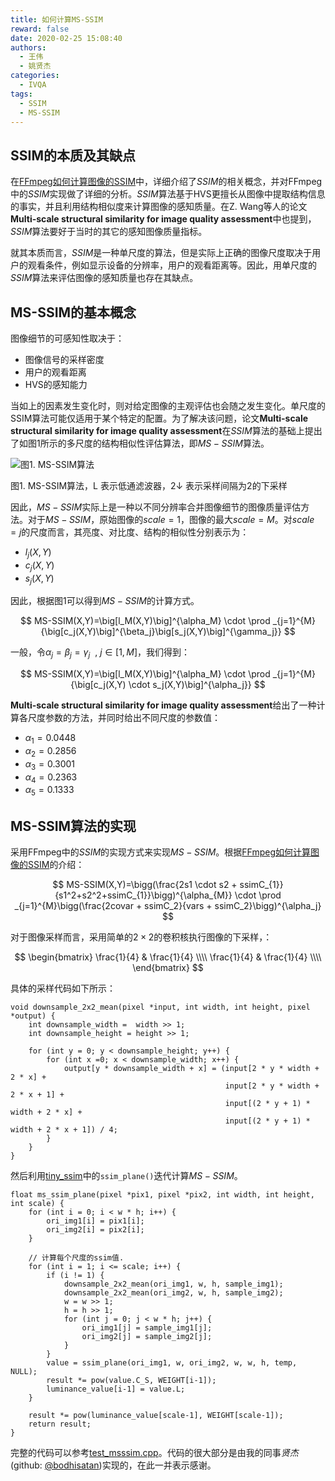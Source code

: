 ```yaml
---
title: 如何计算MS-SSIM
reward: false
date: 2020-02-25 15:08:40
authors:
  - 王伟
  - 姚贤杰
categories:
  - IVQA
tags:
  - SSIM
  - MS-SSIM
---
```


## SSIM的本质及其缺点
在[FFmpeg如何计算图像的SSIM](/2020/02/15/how-to-calculate-the-SSIM-in-FFMpeg/)中，详细介绍了$SSIM$的相关概念，并对FFmpeg中的$SSIM$实现做了详细的分析。$SSIM$算法基于HVS更擅长从图像中提取结构信息的事实，并且利用结构相似度来计算图像的感知质量。在Z. Wang等人的论文**Multi-scale structural similarity for image quality assessment**中也提到，$SSIM$算法要好于当时的其它的感知图像质量指标。

就其本质而言，$SSIM$是一种单尺度的算法，但是实际上正确的图像尺度取决于用户的观看条件，例如显示设备的分辨率，用户的观看距离等。因此，用单尺度的$SSIM$算法来评估图像的感知质量也存在其缺点。

<!--more-->

## MS-SSIM的基本概念
图像细节的可感知性取决于：
* 图像信号的采样密度
* 用户的观看距离
* HVS的感知能力

当如上的因素发生变化时，则对给定图像的主观评估也会随之发生变化。单尺度的SSIM算法可能仅适用于某个特定的配置。为了解决该问题，论文**Multi-scale structural similarity for image quality assessment**在$SSIM$算法的基础上提出了如图1所示的多尺度的结构相似性评估算法，即$MS-SSIM$算法。

![图1. MS-SSIM算法](1.jpg)

图1. MS-SSIM算法，L 表示低通滤波器，2↓ 表示采样间隔为2的下采样

因此，$MS-SSIM$实际上是一种以不同分辨率合并图像细节的图像质量评估方法。对于$MS-SSIM$，原始图像的$scale=1$，图像的最大$scale=M$。对$scale=j$的尺度而言，其亮度、对比度、结构的相似性分别表示为：
* $l_j(X,Y)$
* $c_j(X,Y)$
* $s_j(X,Y)$

因此，根据图1可以得到$MS-SSIM$的计算方式。

$$
MS-SSIM(X,Y)=\big[l_M(X,Y)\big]^{\alpha_M} \cdot \prod _{j=1}^{M}  {\big[c_j(X,Y)\big]^{\beta_j}\big[s_j(X,Y)\big]^{\gamma_j}}
$$

一般，令$\alpha_j=\beta_j=\gamma_j \ \ , \ j \in [1, M]$，我们得到：

$$
MS-SSIM(X,Y)=\big[l_M(X,Y)\big]^{\alpha_M} \cdot \prod _{j=1}^{M}  {\big[c_j(X,Y) \cdot s_j(X,Y)\big]^{\alpha_j}}
$$

**Multi-scale structural similarity for image quality assessment**给出了一种计算各尺度参数的方法，并同时给出不同尺度的参数值：
* $\alpha_1=0.0448$
* $\alpha_2=0.2856$
* $\alpha_3=0.3001$
* $\alpha_4=0.2363$
* $\alpha_5=0.1333$

## MS-SSIM算法的实现
采用FFmpeg中的$SSIM$的实现方式来实现$MS-SSIM$。根据[FFmpeg如何计算图像的SSIM](/2020/02/15/how-to-calculate-the-SSIM-in-FFmpeg/)的介绍：

$$
MS-SSIM(X,Y)=\bigg(\frac{2s1 \cdot s2 + ssimC_{1}}{s1^2+s2^2+ssimC_{1}}\bigg)^{\alpha_{M}} \cdot \prod _{j=1}^{M}\bigg(\frac{2covar + ssimC_2}{vars + ssimC_2}\bigg)^{\alpha_j}
$$

对于图像采样而言，采用简单的$2 \times 2$的卷积核执行图像的下采样，：

$$
\begin{bmatrix}
\frac{1}{4} & \frac{1}{4} \\\\
\frac{1}{4} & \frac{1}{4} \\\\
\end{bmatrix}
$$

具体的采样代码如下所示：

```
void downsample_2x2_mean(pixel *input, int width, int height, pixel *output) {
    int downsample_width =  width >> 1;
    int downsample_height = height >> 1;

    for (int y = 0; y < downsample_height; y++) {
        for (int x =0; x < downsample_width; x++) {
            output[y * downsample_width + x] = (input[2 * y * width + 2 * x] +
                                                input[2 * y * width + 2 * x + 1] +
                                                input[(2 * y + 1) * width + 2 * x] +
                                                input[(2 * y + 1) * width + 2 * x + 1]) / 4;
        }
    }
}
```

然后利用[tiny_ssim](https://github.com/FFmpeg/FFmpeg/blob/master/tests/tiny_ssim.c)中的`ssim_plane()`迭代计算$MS-SSIM$。

```
float ms_ssim_plane(pixel *pix1, pixel *pix2, int width, int height, int scale) {
    for (int i = 0; i < w * h; i++) {
        ori_img1[i] = pix1[i];
        ori_img2[i] = pix2[i];
    }

    // 计算每个尺度的ssim值.
    for (int i = 1; i <= scale; i++) {
        if (i != 1) {
            downsample_2x2_mean(ori_img1, w, h, sample_img1);
            downsample_2x2_mean(ori_img2, w, h, sample_img2);
            w = w >> 1;
            h = h >> 1;
            for (int j = 0; j < w * h; j++) {
                ori_img1[j] = sample_img1[j];
                ori_img2[j] = sample_img2[j];
            }
        }
        value = ssim_plane(ori_img1, w, ori_img2, w, w, h, temp, NULL);
        result *= pow(value.C_S, WEIGHT[i-1]);
        luminance_value[i-1] = value.L;
    }

    result *= pow(luminance_value[scale-1], WEIGHT[scale-1]);
    return result;
}
```

完整的代码可以参考[test_msssim.cpp](https://gitee.com/wangwei1237/wangwei1237/blob/master/2020/02/25/how-to-calculate-the-MS-SSIM/test_msssim.cpp)。代码的很大部分是由我的同事*贤杰*(github: [@bodhisatan](https://github.com/bodhisatan))实现的，在此一并表示感谢。
